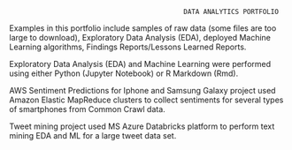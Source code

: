                                                 DATA ANALYTICS PORTFOLIO
                                                
                    
Examples in this portfolio include samples of raw data (some files are too large to download), Exploratory Data Analysis (EDA), deployed Machine Learning algorithms, Findings Reports/Lessons Learned Reports.

Exploratory Data Analysis (EDA) and Machine Learning were performed using either Python (Jupyter Notebook) or R Markdown (Rmd). 

AWS Sentiment Predictions for Iphone and Samsung Galaxy project used Amazon Elastic MapReduce clusters to collect sentiments for several types of smartphones from Common Crawl data. 

Tweet mining project used MS Azure Databricks platform to perform text mining EDA and ML for a large tweet data set. 
